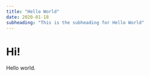 ```yaml
---
title: "Hello World"
date: 2020-01-18
subheading: "This is the subheading for Hello World"
---
```


# Hi!

Hello world.